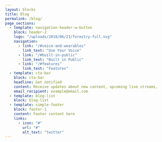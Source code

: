 ```yaml
---
layout: blocks
title: Blog
permalink: /blog/
page_sections:
  - template: navigation-header-w-button
    block: header-2
    logo: "/uploads/2018/06/21/forestry-full.svg"
    navigation:
      - link: "/#voice-and-wearables"
        link_text: "Use Your Voice"
      - link: "/#built-in-public"
        link_text: "Built in Public"
      - link: "/#features"
        link_text: "Features"
  - template: cta-bar
    block: cta-bar
    headline: Get notified
    content: Receive updates about new content, upcoming live streams, etc.  No spam.
    email_recipient: example@email.com
  - template: blog-list
    block: blog-list
  - template: simple-footer
    block: footer-1
    content: Footer content here
    links:
      - icon: "#"
        url: "#"
        alt_text: "twitter"
---
```


